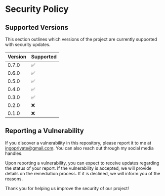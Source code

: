 # Security Policy

## Supported Versions

This section outlines which versions of the project are currently supported with security updates.

| Version | Supported          |
| ------- | ------------------ |
| 0.7.0   | :white_check_mark: |
| 0.6.0   | :white_check_mark: |
| 0.5.0   | :white_check_mark: |
| 0.4.0   | :white_check_mark: |
| 0.3.0   | :white_check_mark: |
| 0.2.0   | :x: |
| 0.1.0   | :x: |


## Reporting a Vulnerability

If you discover a vulnerability in this repository, please report it to me at ingoprivate@gmail.com. You can also reach out through my social media handles.

Upon reporting a vulnerability, you can expect to receive updates regarding the status of your report. If the vulnerability is accepted, we will provide details on the remediation process. If it is declined, we will inform you of the reasons.

Thank you for helping us improve the security of our project!
